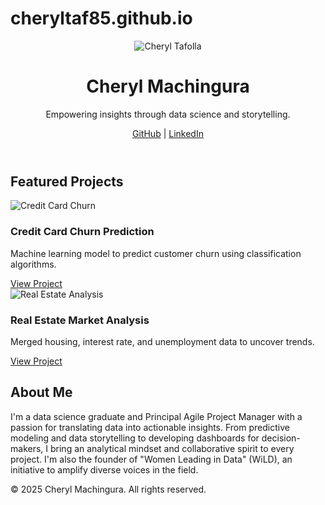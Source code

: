# cheryltaf85.github.io
<!DOCTYPE html>
<html lang="en">
<head>
  <meta charset="UTF-8" />
  <meta name="viewport" content="width=device-width, initial-scale=1.0" />
  <title>Cheryl Tafolla | Data Science Portfolio</title>
  <link rel="stylesheet" href="css/style.css" />
</head>
<body>
  <header class="hero">
    <div class="container">
      <img src="images/profile.jpg" alt="Cheryl Tafolla" class="profile-pic" />
      <h1>Cheryl Machingura</h1>
      <p>Empowering insights through data science and storytelling.</p>
      <div class="social-links">
        <a href="https://github.com/cheryltaf85">GitHub</a> |
        <a href="https://linkedin.com/in/YOUR-LINK">LinkedIn</a>
      </div>
    </div>
  </header>

  <main class="projects-section">
    <div class="container">
      <h2>Featured Projects</h2>
      <div class="projects-grid">
        <div class="project-card">
          <img src="images/project-thumbs/churn.png" alt="Credit Card Churn" />
          <h3>Credit Card Churn Prediction</h3>
          <p>Machine learning model to predict customer churn using classification algorithms.</p>
          <a href="projects/credit-churn/README.md" class="btn">View Project</a>
        </div>
        <div class="project-card">
          <img src="images/project-thumbs/housing.png" alt="Real Estate Analysis" />
          <h3>Real Estate Market Analysis</h3>
          <p>Merged housing, interest rate, and unemployment data to uncover trends.</p>
          <a href="projects/real-estate-analysis/README.md" class="btn">View Project</a>
        </div>
        <!-- Add more projects similarly -->
      </div>
    </div>
  </main>

  <section class="about-section">
    <div class="container">
      <h2>About Me</h2>
      <p>
        I'm a data science graduate and Principal Agile Project Manager with a passion for translating data into actionable insights.
        From predictive modeling and data storytelling to developing dashboards for decision-makers, I bring an analytical
        mindset and collaborative spirit to every project. I'm also the founder of "Women Leading in Data" (WiLD), an
        initiative to amplify diverse voices in the field.
      </p>
    </div>
  </section>

  <footer class="footer">
    <div class="container">
      <p>&copy; 2025 Cheryl Machingura. All rights reserved.</p>
    </div>
  </footer>
</body>
</html>
